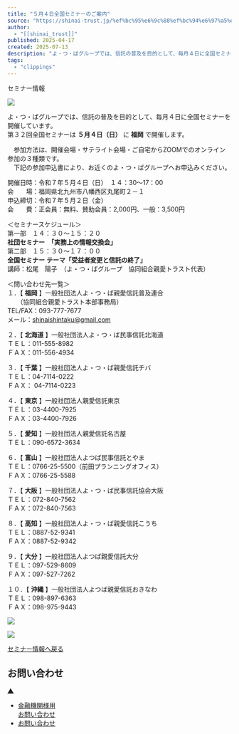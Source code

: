 ```yaml
---
title: "５月４日全国セミナーのご案内"
source: "https://shinai-trust.jp/%ef%bc%95%e6%9c%88%ef%bc%94%e6%97%a5%e5%85%a8%e5%9b%bd%e3%82%bb%e3%83%9f%e3%83%8a%e3%83%bc%e3%81%ae%e3%81%94%e6%a1%88%e5%86%85/"
author:
  - "[[shinai_trust]]"
published: 2025-04-17
created: 2025-07-13
description: "よ・つ・ばグループでは、信託の普及を目的として、毎月４日に全国セミナーを開催しています。 第３２回全国セミナー"
tags:
  - "clippings"
---
```

セミナー情報

![](https://shinai-trust.jp/site/wp-content/uploads/2025/04/32teireisemina-070504.png)

よ・つ・ばグループでは、信託の普及を目的として、毎月４日に全国セミナーを開催しています。  
第３２回全国セミナーは **５月４日（日）** に **福岡** で開催します。

　参加方法は、開催会場・サテライト会場・ご自宅からZOOMでのオンライン参加の３種類です。  
　下記の参加申込書により、お近くのよ・つ・ばグループへお申込みください。

開催日時：令和７年５月４日（日）　１４：30～17：00  
会　　場：福岡県北九州市八幡西区丸尾町２－１  
申込締切：令和７年５月２日（金）  
会　　費：正会員：無料、賛助会員：2,000円、一般：3,500円

＜セミナースケジュール＞  
第一部　１４：３０～１５：２０　  
**社団セミナー　「実務上の情報交換会」**  
第二部　１５：３０～１７：００  
**全国セミナー** **テーマ「受益者変更と信託の終了」**  
講師：松尾　陽子　（よ・つ・ばグループ　協同組合親愛トラスト代表）

  
＜問い合わせ先一覧＞  
１．【 **福岡** 】一般社団法人よ・つ・ば親愛信託普及連合  
　　（協同組合親愛トラスト本部事務局）  
TEL/FAX：093-777-7677  
メール：shinaishintaku@gmail.com

２．【 **北海道** 】一般社団法人よ・つ・ば民事信託北海道  
ＴＥＬ：011-555-8982  
ＦＡＸ：011-556-4934

３．【 **千葉** 】一般社団法人よ・つ・ば親愛信託チバ  
ＴＥＬ：04-7114-0222  
ＦＡＸ： 04-7114-0223

４．【 **東京** 】一般社団法人親愛信託東京  
ＴＥＬ：03-4400-7925  
ＦＡＸ：03-4400-7926

５．【 **愛知** 】一般社団法人親愛信託名古屋  
ＴＥＬ：090-6572-3634

６．【 **富山** 】一般社団法人よつば民事信託とやま  
ＴＥＬ：0766-25-5500（前田プランニングオフィス）  
ＦＡＸ：0766-25-5588

７．【 **大阪** 】一般社団法人よ・つ・ば民事信託協会大阪  
ＴＥＬ：072-840-7562  
ＦＡＸ：072-840-7563

８．【 **高知** 】一般社団法人よ・つ・ば親愛信託こうち  
ＴＥＬ：0887-52-9341  
ＦＡＸ：0887-52-9342

９．【 **大分** 】一般社団法人よつば親愛信託大分  
ＴＥＬ：097-529-8609  
ＦＡＸ：097-527-7262

１０．【 **沖縄** 】一般社団法人よつば親愛信託おきなわ  
ＴＥＬ：098-897-6363  
ＦＡＸ：098-975-9443  
  
![](https://shinai-trust.jp/site/wp-content/uploads/2025/04/e29193da57f0b3568be3d08f2faaa86a-724x1024.png)  
  
![](https://shinai-trust.jp/site/wp-content/uploads/2025/04/2b9640f9cbb5596c31e20d57108e00dd-724x1024.png)

[セミナー情報へ戻る](https://shinai-trust.jp/seminar/)

## お問い合わせ

[▲](https://shinai-trust.jp/%ef%bc%95%e6%9c%88%ef%bc%94%e6%97%a5%e5%85%a8%e5%9b%bd%e3%82%bb%e3%83%9f%e3%83%8a%e3%83%bc%e3%81%ae%e3%81%94%e6%a1%88%e5%86%85/#header_top "ページトップへ")

- [金融機関様用  
	お問い合わせ](https://shinai-trust.jp/finance_inputform/)
- [お問い合わせ](https://shinai-trust.jp/contact/)